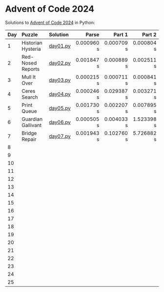 # Advent of Code 2024

Solutions to [Advent of Code 2024](https://adventofcode.com/2024/) in Python:

| Day | Puzzle             | Solution                   |      Parse |     Part 1 |     Part 2 |
|:----|:-------------------|:---------------------------|-----------:|-----------:|-----------:|
| 1   | Historian Hysteria | [day01.py](Day01/day01.py) | 0.000960 s | 0.000709 s | 0.000804 s |
| 2   | Red-Nosed Reports  | [day02.py](Day02/day02.py) | 0.001847 s | 0.000889 s | 0.002511 s |
| 3   | Mull It Over       | [day03.py](Day03/day03.py) | 0.000215 s | 0.000711 s | 0.000841 s |
| 4   | Ceres Search       | [day04.py](Day04/day04.py) | 0.000246 s | 0.029387 s | 0.003271 s |
| 5   | Print Queue        | [day05.py](Day05/day05.py) | 0.001730 s | 0.002207 s | 0.007895 s |
| 6   | Guardian Gallivant | [day06.py](Day06/day06.py) | 0.000505 s | 0.004033 s | 1.523398 s |
| 7   | Bridge Repair      | [day07.py](Day07/day07.py) | 0.001943 s | 0.102760 s | 5.726882 s |
| 8   |                    |                            |            |            |            |
| 9   |                    |                            |            |            |            |
| 10  |                    |                            |            |            |            |
| 11  |                    |                            |            |            |            |
| 12  |                    |                            |            |            |            |
| 13  |                    |                            |            |            |            |
| 14  |                    |                            |            |            |            |
| 15  |                    |                            |            |            |            |
| 16  |                    |                            |            |            |            |
| 17  |                    |                            |            |            |            |
| 18  |                    |                            |            |            |            |
| 19  |                    |                            |            |            |            |
| 20  |                    |                            |            |            |            |
| 21  |                    |                            |            |            |            |
| 22  |                    |                            |            |            |            |
| 23  |                    |                            |            |            |            |
| 24  |                    |                            |            |            |            |
| 25  |                    |                            |            |            |            |
